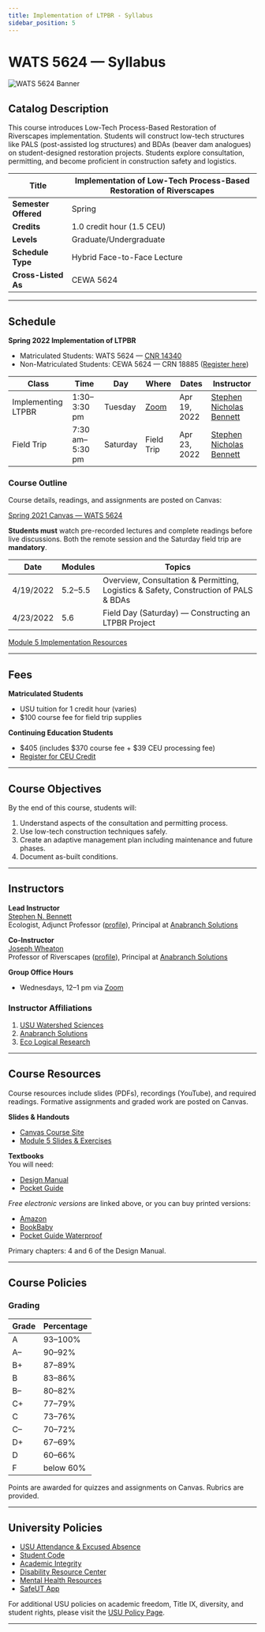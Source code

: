 ```yaml
---
title: Implementation of LTPBR - Syllabus
sidebar_position: 5
---
```


# WATS 5624 — Syllabus

![WATS 5624 Banner](/img/courses/WATS-5624_header_C.png)

## Catalog Description

This course introduces Low-Tech Process-Based Restoration of Riverscapes implementation. Students will construct low-tech structures like PALS (post-assisted log structures) and BDAs (beaver dam analogues) on student-designed restoration projects. Students explore consultation, permitting, and become proficient in construction safety and logistics.

| **Title**                           | Implementation of Low-Tech Process-Based Restoration of Riverscapes |
| ----------------------------------- | ------------------------------------------------------------------ |
| **Semester Offered**                | Spring                                                             |
| **Credits**                         | 1.0 credit hour (1.5 CEU)                                          |
| **Levels**                          | Graduate/Undergraduate                                             |
| **Schedule Type**                   | Hybrid Face-to-Face Lecture                                        |
| **Cross-Listed As**                 | CEWA 5624                                                          |


---

## Schedule

**Spring 2022 Implementation of LTPBR**  

- Matriculated Students: WATS 5624 — [CNR 14340](https://ssb.banner.usu.edu/zprod/bwckschd.p_disp_detail_sched?term_in=202220&crn_in=14340)  
- Non-Matriculated Students: CEWA 5624 — CRN 18885 ([Register here](https://www.usu.edu/ais/ceu/register/?term=202220&crns=18885))

| Class              | Time               | Day       | Where       | Dates       | Instructor                                                                                       |
| ------------------ | ------------------ | --------- | ----------- | ----------- | ------------------------------------------------------------------------------------------------ |
| Implementing LTPBR | 1:30–3:30 pm       | Tuesday   | [Zoom](https://usu-edu.zoom.us/j/88041118826?pwd=d2JqUE1NQWlrWnk0YVExVTgxdHN3dz09) | Apr 19, 2022 | [Stephen Nicholas Bennett](/workshops/2020/SGI/#instruction-team)                               |
| Field Trip         | 7:30 am–5:30 pm    | Saturday  | Field Trip  | Apr 23, 2022 | [Stephen Nicholas Bennett](/workshops/2020/SGI/#instruction-team)                               |

### Course Outline

Course details, readings, and assignments are posted on Canvas:

[Spring 2021 Canvas — WATS 5624](https://usu.instructure.com/courses/618129)

**Students must** watch pre-recorded lectures and complete readings before live discussions. Both the remote session and the Saturday field trip are **mandatory**.

| Date        | Modules                | Topics                                                                                 |
| ----------- | ---------------------- | -------------------------------------------------------------------------------------- |
| 4/19/2022   | 5.2–5.5                | Overview, Consultation & Permitting, Logistics & Safety, Construction of PALS & BDAs   |
| 4/23/2022   | 5.6                    | Field Day (Saturday) — Constructing an LTPBR Project                                    |

[Module 5 Implementation Resources](/workshops/2020/SGI/Modules/module5)

---

## Fees

**Matriculated Students**  
- USU tuition for 1 credit hour (varies)  
- $100 course fee for field trip supplies

**Continuing Education Students**  
- $405 (includes $370 course fee + $39 CEU processing fee)  
- [Register for CEU Credit](https://www.usu.edu/ais/ceu/register/?term=202220&crns=18885)

---

## Course Objectives

By the end of this course, students will:

1. Understand aspects of the consultation and permitting process.  
2. Use low-tech construction techniques safely.  
3. Create an adaptive management plan including maintenance and future phases.  
4. Document as-built conditions.

---

## Instructors

**Lead Instructor**  
[Stephen N. Bennett](https://www.researchgate.net/profile/Stephen_Bennett8)  
Ecologist, Adjunct Professor ([profile](https://qcnr.usu.edu/directory/bennett_stephen)), Principal at [Anabranch Solutions](https://www.anabranchsolutions.com/stephen-bennett.html)

**Co-Instructor**  
[Joseph Wheaton](http://joewheaton.org)  
Professor of Riverscapes ([profile](https://qcnr.usu.edu/directory/wheaton_joseph)), Principal at [Anabranch Solutions](https://www.anabranchsolutions.com/joe-wheaton.html)

**Group Office Hours**  
- Wednesdays, 12–1 pm via [Zoom](https://usu-edu.zoom.us/my/h20joe?pwd=eFNjSllqT3VDNTRoLzZ3Sk9IM1F6UT09)

### Instructor Affiliations

1. [USU Watershed Sciences](https://qcnr.usu.edu/wats/index)  
2. [Anabranch Solutions](http://www.anabranchsolutions.com)  
3. [Eco Logical Research](https://www.eco-logical-research.com)

---

## Course Resources

Course resources include slides (PDFs), recordings (YouTube), and required readings. Formative assignments and graded work are posted on Canvas.  

**Slides & Handouts**  
- [Canvas Course Site](https://usu.instructure.com/courses/618129)  
- [Module 5 Slides & Exercises](/workshops/2020/SGI/Modules/module5)

**Textbooks**  
You will need:  
- [Design Manual](/manual)  
- [Pocket Guide](/resources/pocket)

_Free electronic versions_ are linked above, or you can buy printed versions:  
- [Amazon](https://www.amazon.com/Low-Tech-Process-Based-Restoration-Riverscapes-Design/dp/1543972993/)  
- [BookBaby](https://store.bookbaby.com/bookshop/book/index.aspx?bookURL=Low-Tech-Process-Based-Restoration-of-Riverscapes)  
- [Pocket Guide Waterproof](http://www.anabranchsolutions.com/store/p7/pocketguide.html)

Primary chapters: 4 and 6 of the Design Manual.

---

## Course Policies

### Grading

| Grade | Percentage     |
| ----- | -------------- |
| A     | 93–100%        |
| A–    | 90–92%         |
| B+    | 87–89%         |
| B     | 83–86%         |
| B–    | 80–82%         |
| C+    | 77–79%         |
| C     | 73–76%         |
| C–    | 70–72%         |
| D+    | 67–69%         |
| D     | 60–66%         |
| F     | below 60%      |

Points are awarded for quizzes and assignments on Canvas. Rubrics are provided.

---

## University Policies

- [USU Attendance & Excused Absence](https://catalog.usu.edu/content.php?catoid=12&navoid=3160)  
- [Student Code](https://studentconduct.usu.edu/studentcode)  
- [Academic Integrity](https://studentconduct.usu.edu/studentcode/article6)  
- [Disability Resource Center](http://www.usu.edu/drc/)  
- [Mental Health Resources](https://counseling.usu.edu/)  
- [SafeUT App](https://healthcare.utah.edu/uni/programs/safe-ut-smartphone-app)

For additional USU policies on academic freedom, Title IX, diversity, and student rights, please visit the [USU Policy Page](http://www.usu.edu/provost/faculty-life/syllabus.cfm).

---
